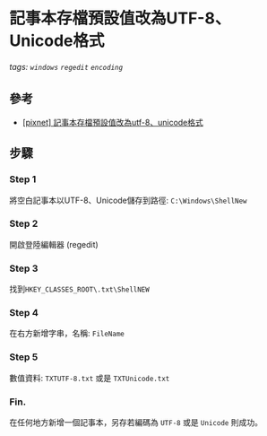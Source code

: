 # 記事本存檔預設值改為UTF-8、Unicode格式
###### tags: `windows` `regedit` `encoding`
## 參考
  - [[pixnet] 記事本存檔預設值改為utf-8、unicode格式](http://macrosshiking.pixnet.net/blog/post/197940064-記事本存檔預設值改為utf-8、unicode格式)

## 步驟
### Step 1
將空白記事本以UTF-8、Unicode儲存到路徑: `C:\Windows\ShellNew`

### Step 2
開啟登陸編輯器 (regedit)

### Step 3
找到`HKEY_CLASSES_ROOT\.txt\ShellNEW`

### Step 4
在右方新增字串，名稱: `FileName`

### Step 5
數值資料: `TXTUTF-8.txt` 或是 `TXTUnicode.txt`

### Fin.
在任何地方新增一個記事本，另存若編碼為 `UTF-8` 或是 `Unicode` 則成功。